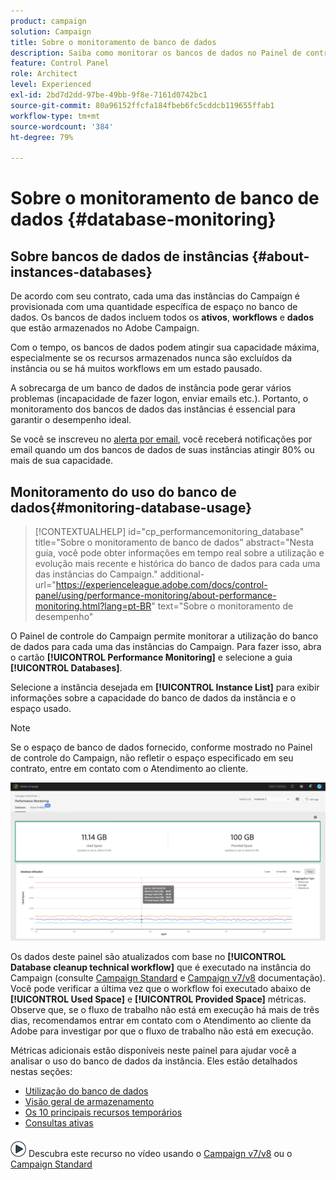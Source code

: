 ```yaml
---
product: campaign
solution: Campaign
title: Sobre o monitoramento de banco de dados
description: Saiba como monitorar os bancos de dados no Painel de controle do Campaign
feature: Control Panel
role: Architect
level: Experienced
exl-id: 2bd7d2dd-97be-49bb-9f8e-7161d0742bc1
source-git-commit: 80a96152ffcfa184fbeb6fc5cddcb119655ffab1
workflow-type: tm+mt
source-wordcount: '384'
ht-degree: 79%

---
```


# Sobre o monitoramento de banco de dados {#database-monitoring}

## Sobre bancos de dados de instâncias {#about-instances-databases}

De acordo com seu contrato, cada uma das instâncias do Campaign é provisionada com uma quantidade específica de espaço no banco de dados. Os bancos de dados incluem todos os **ativos**, **workflows** e **dados** que estão armazenados no Adobe Campaign.

Com o tempo, os bancos de dados podem atingir sua capacidade máxima, especialmente se os recursos armazenados nunca são excluídos da instância ou se há muitos workflows em um estado pausado.

A sobrecarga de um banco de dados de instância pode gerar vários problemas (incapacidade de fazer logon, enviar emails etc.). Portanto, o monitoramento dos bancos de dados das instâncias é essencial para garantir o desempenho ideal.

Se você se inscreveu no [alerta por email](../../performance-monitoring/using/email-alerting.md), você receberá notificações por email quando um dos bancos de dados de suas instâncias atingir 80% ou mais de sua capacidade.

## Monitoramento do uso do banco de dados{#monitoring-database-usage}

>[!CONTEXTUALHELP]
>id="cp_performancemonitoring_database"
>title="Sobre o monitoramento de banco de dados"
>abstract="Nesta guia, você pode obter informações em tempo real sobre a utilização e evolução mais recente e histórica do banco de dados para cada uma das instâncias do Campaign."
>additional-url="https://experienceleague.adobe.com/docs/control-panel/using/performance-monitoring/about-performance-monitoring.html?lang=pt-BR" text="Sobre o monitoramento de desempenho"

O Painel de controle do Campaign permite monitorar a utilização do banco de dados para cada uma das instâncias do Campaign. Para fazer isso, abra o cartão **[!UICONTROL Performance Monitoring]** e selecione a guia **[!UICONTROL Databases]**.

Selecione a instância desejada em **[!UICONTROL Instance List]** para exibir informações sobre a capacidade do banco de dados da instância e o espaço usado.

>[!NOTE]
>
>Se o espaço de banco de dados fornecido, conforme mostrado no Painel de controle do Campaign, não refletir o espaço especificado em seu contrato, entre em contato com o Atendimento ao cliente.

![](assets/databases_dashboard.png)

Os dados deste painel são atualizados com base no **[!UICONTROL Database cleanup technical workflow]** que é executado na instância do Campaign (consulte [Campaign Standard](https://experienceleague.adobe.com/docs/campaign-standard/using/administrating/application-settings/technical-workflows.html?lang=pt-BR#list-of-technical-workflows) e [Campaign v7/v8](https://experienceleague.adobe.com/docs/campaign-classic/using/monitoring-campaign-classic/data-processing/database-cleanup-workflow.html?lang=pt-BR) documentação). Você pode verificar a última vez que o workflow foi executado abaixo de **[!UICONTROL Used Space]** e **[!UICONTROL Provided Space]** métricas. Observe que, se o fluxo de trabalho não está em execução há mais de três dias, recomendamos entrar em contato com o Atendimento ao cliente da Adobe para investigar por que o fluxo de trabalho não está em execução.

Métricas adicionais estão disponíveis neste painel para ajudar você a analisar o uso do banco de dados da instância. Eles estão detalhados nestas seções:

* [Utilização do banco de dados](../../performance-monitoring/using/database-utilization.md)
* [Visão geral de armazenamento](../../performance-monitoring/using/database-storage-overview.md)
* [Os 10 principais recursos temporários](../../performance-monitoring/using/database-top-ten-resources.md)
* [Consultas ativas](../../performance-monitoring/using/database-active-queries.md)

![](assets/do-not-localize/how-to-video.png) Descubra este recurso no vídeo usando o [Campaign v7/v8](https://experienceleague.adobe.com/docs/campaign-classic-learn/control-panel/performance-monitoring/monitoring-databases.html?lang=pt-BR#performance-monitoring) ou o [Campaign Standard](https://experienceleague.adobe.com/docs/campaign-standard-learn/control-panel/performance-monitoring/monitoring-databases.html?lang=pt-BR#performance-monitoring)
